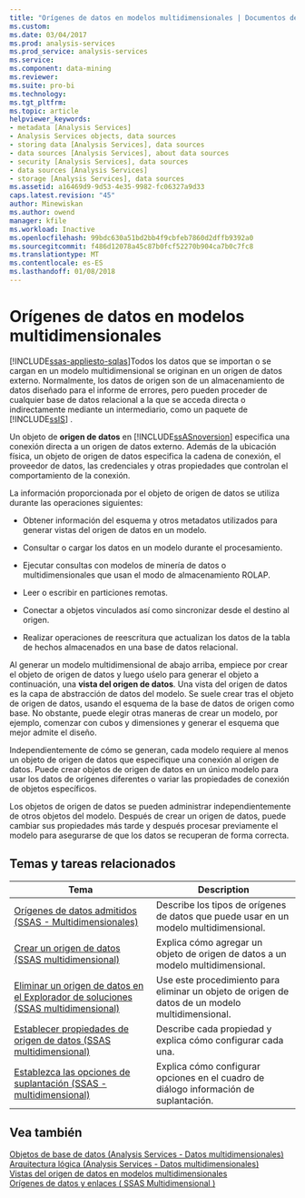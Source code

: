 ```yaml
---
title: "Orígenes de datos en modelos multidimensionales | Documentos de Microsoft"
ms.custom: 
ms.date: 03/04/2017
ms.prod: analysis-services
ms.prod_service: analysis-services
ms.service: 
ms.component: data-mining
ms.reviewer: 
ms.suite: pro-bi
ms.technology: 
ms.tgt_pltfrm: 
ms.topic: article
helpviewer_keywords:
- metadata [Analysis Services]
- Analysis Services objects, data sources
- storing data [Analysis Services], data sources
- data sources [Analysis Services], about data sources
- security [Analysis Services], data sources
- data sources [Analysis Services]
- storage [Analysis Services], data sources
ms.assetid: a16469d9-9d53-4e35-9982-fc06327a9d33
caps.latest.revision: "45"
author: Minewiskan
ms.author: owend
manager: kfile
ms.workload: Inactive
ms.openlocfilehash: 99bdc630a51bd2bb4f9cbfeb7860d2dffb9392a0
ms.sourcegitcommit: f486d12078a45c87b0fcf52270b904ca7b0c7fc8
ms.translationtype: MT
ms.contentlocale: es-ES
ms.lasthandoff: 01/08/2018
---
```

# <a name="data-sources-in-multidimensional-models"></a>Orígenes de datos en modelos multidimensionales
[!INCLUDE[ssas-appliesto-sqlas](../../includes/ssas-appliesto-sqlas.md)]Todos los datos que se importan o se cargan en un modelo multidimensional se originan en un origen de datos externo. Normalmente, los datos de origen son de un almacenamiento de datos diseñado para el informe de errores, pero pueden proceder de cualquier base de datos relacional a la que se acceda directa o indirectamente mediante un intermediario, como un paquete de [!INCLUDE[ssIS](../../includes/ssis-md.md)] .  
  
 Un objeto de **origen de datos** en [!INCLUDE[ssASnoversion](../../includes/ssasnoversion-md.md)] especifica una conexión directa a un origen de datos externo. Además de la ubicación física, un objeto de origen de datos especifica la cadena de conexión, el proveedor de datos, las credenciales y otras propiedades que controlan el comportamiento de la conexión.  
  
 La información proporcionada por el objeto de origen de datos se utiliza durante las operaciones siguientes:  
  
-   Obtener información del esquema y otros metadatos utilizados para generar vistas del origen de datos en un modelo.  
  
-   Consultar o cargar los datos en un modelo durante el procesamiento.  
  
-   Ejecutar consultas con modelos de minería de datos o multidimensionales que usan el modo de almacenamiento ROLAP.  
  
-   Leer o escribir en particiones remotas.  
  
-   Conectar a objetos vinculados así como sincronizar desde el destino al origen.  
  
-   Realizar operaciones de reescritura que actualizan los datos de la tabla de hechos almacenados en una base de datos relacional.  
  
 Al generar un modelo multidimensional de abajo arriba, empiece por crear el objeto de origen de datos y luego uśelo para generar el objeto a continuación, una **vista del origen de datos**. Una vista del origen de datos es la capa de abstracción de datos del modelo. Se suele crear tras el objeto de origen de datos, usando el esquema de la base de datos de origen como base. No obstante, puede elegir otras maneras de crear un modelo, por ejemplo, comenzar con cubos y dimensiones y generar el esquema que mejor admite el diseño.  
  
 Independientemente de cómo se generan, cada modelo requiere al menos un objeto de origen de datos que especifique una conexión al origen de datos. Puede crear objetos de origen de datos en un único modelo para usar los datos de orígenes diferentes o variar las propiedades de conexión de objetos específicos.  
  
 Los objetos de origen de datos se pueden administrar independientemente de otros objetos del modelo. Después de crear un origen de datos, puede cambiar sus propiedades más tarde y después procesar previamente el modelo para asegurarse de que los datos se recuperan de forma correcta.  
  
## <a name="related-topics-and-tasks"></a>Temas y tareas relacionados  
  
|Tema|Description|  
|-----------|-----------------|  
|[Orígenes de datos admitidos &#40;SSAS - Multidimensionales&#41;](../../analysis-services/multidimensional-models/supported-data-sources-ssas-multidimensional.md)|Describe los tipos de orígenes de datos que puede usar en un modelo multidimensional.|  
|[Crear un origen de datos &#40;SSAS multidimensional&#41;](../../analysis-services/multidimensional-models/create-a-data-source-ssas-multidimensional.md)|Explica cómo agregar un objeto de origen de datos a un modelo multidimensional.|  
|[Eliminar un origen de datos en el Explorador de soluciones &#40;SSAS multidimensional&#41;](../../analysis-services/multidimensional-models/delete-a-data-source-in-solution-explorer-ssas-multidimensional.md)|Use este procedimiento para eliminar un objeto de origen de datos de un modelo multidimensional.|  
|[Establecer propiedades de origen de datos &#40;SSAS multidimensional&#41;](../../analysis-services/multidimensional-models/set-data-source-properties-ssas-multidimensional.md)|Describe cada propiedad y explica cómo configurar cada una.|  
|[Establezca las opciones de suplantación &#40;SSAS - multidimensional&#41;](../../analysis-services/multidimensional-models/set-impersonation-options-ssas-multidimensional.md)|Explica cómo configurar opciones en el cuadro de diálogo información de suplantación.|  
  
## <a name="see-also"></a>Vea también  
 [Objetos de base de datos &#40;Analysis Services - Datos multidimensionales&#41;](../../analysis-services/multidimensional-models/olap-logical/database-objects-analysis-services-multidimensional-data.md)   
 [Arquitectura lógica &#40;Analysis Services - Datos multidimensionales&#41;](../../analysis-services/multidimensional-models/olap-logical/understanding-microsoft-olap-logical-architecture.md)   
 [Vistas del origen de datos en modelos multidimensionales](../../analysis-services/multidimensional-models/data-source-views-in-multidimensional-models.md)   
 [Orígenes de datos y enlaces &#40; SSAS Multidimensional &#41;](../../analysis-services/multidimensional-models/data-sources-and-bindings-ssas-multidimensional.md)  
  
  
